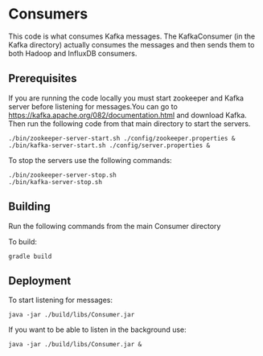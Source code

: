 # Consumers

This code is what consumes Kafka messages. The KafkaConsumer (in the Kafka directory) actually consumes the messages and then sends them to both Hadoop and InfluxDB consumers. 

## Prerequisites

If you are running the code locally you must start zookeeper and Kafka server before listening for messages.You can go to https://kafka.apache.org/082/documentation.html and download Kafka. Then run the following code from that main directory to start the servers.

```
./bin/zookeeper-server-start.sh ./config/zookeeper.properties &
./bin/kafka-server-start.sh ./config/server.properties &
```

To stop the servers use the following commands:

```
./bin/zookeeper-server-stop.sh
./bin/kafka-server-stop.sh
```

## Building

Run the following commands from the main Consumer directory

To build:

```
gradle build
```

## Deployment

To start listening for messages:

```
java -jar ./build/libs/Consumer.jar 
```

If you want to be able to listen in the background use:

```
java -jar ./build/libs/Consumer.jar &
```